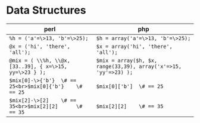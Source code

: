 # Data Structures

perl                | php
--------------------|---------------------
`%h = ('a'=\>13, 'b'=\>25);`          | `$h = array('a'=\>13, 'b'=\>25);`
`@x = ('hi', 'there', 'all');`        | `$x = array('hi', 'there', 'all');`
`@mix = ( \\%h, \\@x, [33..39], { x=\>15, yy=\>23 } );`   | `$mix = array($h, $x, range(33,39), array('x'=>15, 'yy'=>23) );`
`$mix[0]-\>{'b'}  \# == 25<br>$mix[0]{'b'}    \# == 25`   | `$mix[0]['b']  \# == 25`
`$mix[2]-\>[2]    \# == 35<br>$mix[2][2]      \# == 35`   | `$mix[2][2]    \# == 35`